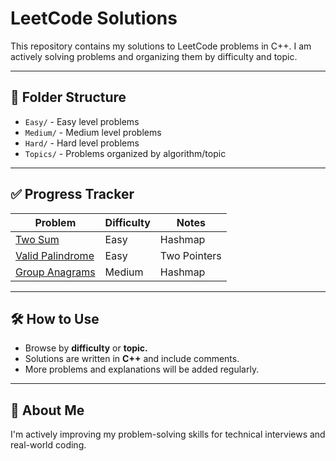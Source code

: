 # LeetCode Solutions

This repository contains my solutions to LeetCode problems in C++. I am actively solving problems and organizing them by difficulty and topic.

---

## 📂 Folder Structure
- `Easy/` - Easy level problems
- `Medium/` - Medium level problems
- `Hard/` - Hard level problems
- `Topics/` - Problems organized by algorithm/topic

---

## ✅ Progress Tracker
| Problem | Difficulty | Notes |
|---------|------------|-------|
| [Two Sum](https://leetcode.com/problems/two-sum/) | Easy | Hashmap |
| [Valid Palindrome](https://leetcode.com/problems/valid-palindrome/) | Easy | Two Pointers |
| [Group Anagrams](https://leetcode.com/problems/group-anagrams/) | Medium | Hashmap |

---

## 🛠️ How to Use
- Browse by **difficulty** or **topic.**
- Solutions are written in **C++** and include comments.
- More problems and explanations will be added regularly.

---

## 🚀 About Me
I'm actively improving my problem-solving skills for technical interviews and real-world coding.


